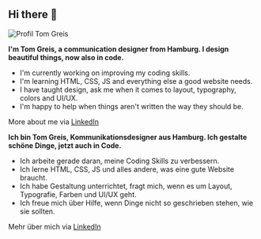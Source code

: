 ## Hi there 👋

![Profil Tom Greis](https://pbs.twimg.com/profile_images/1306281224017764352/86GzTTZM_400x400.jpg)

**I'm Tom Greis, a communication designer from Hamburg. I design beautiful things, now also in code.**

- I'm currently working on improving my coding skills.
- I'm learning HTML, CSS, JS and everything else a good website needs.
- I have taught design, ask me when it comes to layout, typography, colors and UI/UX.
- I'm happy to help when things aren't written the way they should be.

More about me via [LinkedIn](https://www.linkedin.com/in/tomgreis/)

**Ich bin Tom Greis, Kommunikationsdesigner aus Hamburg. Ich gestalte schöne Dinge, jetzt auch in Code.**

- Ich arbeite gerade daran, meine Coding Skills zu verbessern.
- Ich lerne HTML, CSS, JS und alles andere, was eine gute Website braucht.
- Ich habe Gestaltung unterrichtet, fragt mich, wenn es um Layout, Typografie, Farben und UI/UX geht.
- Ich freue mich über Hilfe, wenn Dinge nicht so geschrieben stehen, wie sie sollten.

Mehr über mich via [LinkedIn](https://www.linkedin.com/in/tomgreis/)

<!--
**tomgreis/tomgreis** is a ✨ _special_ ✨ repository because its `README.md` (this file) appears on your GitHub profile.

Here are some ideas to get you started:

- 🔭 I’m currently working on ...
- 🌱 I’m currently learning ...
- 👯 I’m looking to collaborate on ...
- 🤔 I’m looking for help with ...
- 💬 Ask me about ...
- 📫 How to reach me: ...
- 😄 Pronouns: ...
- ⚡ Fun fact: ...
-->
